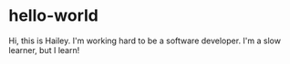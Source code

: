 # hello-world

Hi, this is Hailey. I'm working hard to be a software developer.
I'm a slow learner, but I learn!

